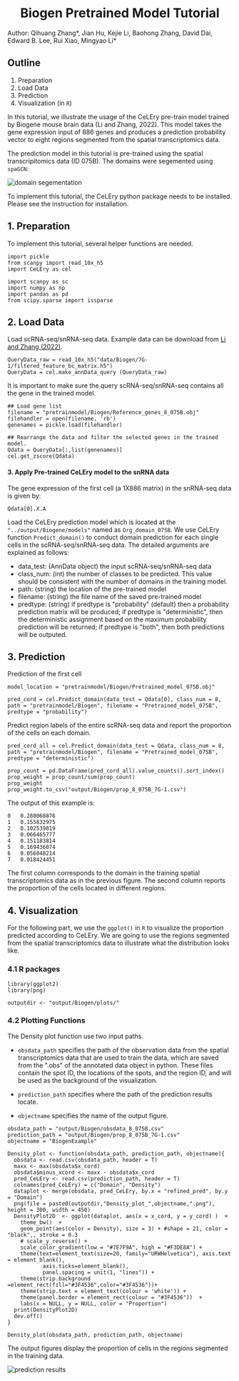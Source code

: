 <h1><center>Biogen Pretrained Model Tutorial </center></h1>

Author: Qihuang Zhang*, Jian Hu, Kejie Li, Baohong Zhang, David Dai,
Edward B. Lee, Rui Xiao, Mingyao Li*



## Outline

1.  Preparation
2.  Load Data
3.  Prediction
4.  Visualization (in `R`)


In this tutorial, we illustrate the usage of the CeLEry pre-train model
trained by Biogene mouse brain data (Li and Zhang, 2022). This model
takes the gene expression input of 886 genes and produces a prediction
probability vector to eight regions segmented from the spatial
transcriptomics data.


The prediction model in this tutorial is pre-trained using the spatial transcripitomics data (ID 075B). The domains were segemented using ``spaGCN``:

![domain segementation](https://github.com/QihuangZhang/CeLEry/tree/main/docs/asserts/images/segementation_8_075B.png)


To implement this tutorial, the CeLEry python package needs to be installed. Please see the instruction for installation.  

## 1. Preparation 

To implement this tutorial, several
helper functions are needed. 


``` {.python}
import pickle
from scanpy import read_10x_h5
import CeLEry as cel

import scanpy as sc
import numpy as np
import pandas as pd
from scipy.sparse import issparse
```


## 2. Load Data 

Load scRNA-seq/snRNA-seq data. Example data can be download from [Li and Zhang (2022)](https://doi.org/10.5281/zenodo.6640285).

``` {.python}
QueryData_raw = read_10x_h5("data/Biogen/7G-1/filtered_feature_bc_matrix.h5")
QueryData = cel.make_annData_query (QueryData_raw)
```


It is important to make sure the query scRNA-seq/snRNA-seq contains all the gene in the trained model.

``` {.python}
## Load gene list
filename = "pretrainmodel/Biogen/Reference_genes_8_075B.obj"
filehandler = open(filename, 'rb') 
genenames = pickle.load(filehandler)

## Rearrange the data and filter the selected genes in the trained model.
Qdata = QueryData[:,list(genenames)]
cel.get_zscore(Qdata)
```

#### 3. Apply Pre-trained CeLEry model to the snRNA data

The gene expression of the first cell (a 1X886 matrix) in the snRNA-seq data is given by:

``` {.python}
Qdata[0].X.A
```

Load the CeLEry prediction model which is located at the
`"../output/Biogene/models"` named as `Org_domain_075B`. We use CeLEry
function `Predict_domain()` to conduct domain prediction for each single
cells in the scRNA-seq/snRNA-seq data. The detailed arguments are
explained as follows:

-   data_test: (AnnData object) the input scRNA-seq/snRNA-seq data
-   class_num: (int) the number of classes to be predicted. This value
    should be consistent with the number of domains in the training
    model.
-   path: (string) the location of the pre-trained model
-   filename: (string) the file name of the saved pre-trained model
-   predtype: (string) if predtype is \"probability\" (default) then a
    probability prediction matrix will be produced; if predtype is
    \"deterministic\", then the deterministic assignment based on the
    maximum probability prediction will be returned; if predtype is
    \"both\", then both predictions will be outputed.

## 3. Prediction

Prediction of the first cell

``` {.python}
model_location = "pretrainmodel/Biogen/Pretrained_model_075B.obj"

pred_cord = cel.Predict_domain(data_test = Qdata[0], class_num = 8, path = "pretrainmodel/Biogen", filename = "Pretrained_model_075B", predtype = "probability")
```


Predict region labels of the entire scRNA-seq data and report the proportion of the cells on each domain.

``` {.python}
pred_cord_all = cel.Predict_domain(data_test = Qdata, class_num = 8, path = "pretrainmodel/Biogen", filename = "Pretrained_model_075B", predtype = "deterministic")

prop_count = pd.DataFrame(pred_cord_all).value_counts().sort_index()
prop_weight = prop_count/sum(prop_count)
prop_weight
prop_weight.to_csv("output/Biogen/prop_8_075B_7G-1.csv")
```

The output of this example is:

```
0	0.280068876
1	0.155832975
2	0.102539819
3	0.066465777
4	0.151183814
5	0.169436074
6	0.056048214
7	0.018424451
```
The first column corresponds to the domain in the training spatial transcriptomics data as in the previous figure. The second column reports the proportion of the cells located in different regions.


## 4. Visualization

For the following part, we use the `ggplot()` in `R` to visualize the
proportion predicted according to CeLEry. We are going to use the
regions segmented from the spatial transcriptomics data to illustrate
what the distribution looks like.

### 4.1 R packages

``` {.R}
library(ggplot2)
library(png)

outputdir <- "output/Biogen/plots/"
```


### 4.2 Plotting Functions

The Density plot function use two input paths.

-   `obsdata_path` specifies the path of the observation data from the
    spatial transcriptomics data that are used to train the data,
    which are saved from the \".obs\" of the annotated data object in
    python. These files contain the spot ID, the locations of the spots,
    and the region ID, and will be used as the background of
    the visualization.

-   `prediction_path` specifies where the path of the prediction results
    locate.

-   `objectname` specifies the name of the output figure.

``` {.R}
obsdata_path = "output/Biogen/obsdata_8_075B.csv"
prediction_path = "output/Biogen/prop_8_075B_7G-1.csv"
objectname = "BiogenExample"

Density_plot <- function(obsdata_path, prediction_path, objectname){
  obsdata <- read.csv(obsdata_path, header = T)
  maxx <- max(obsdata$x_cord)
  obsdata$minus_xcord <- maxx - obsdata$x_cord
  pred_CeLEry <- read.csv(prediction_path, header = T)
  colnames(pred_CeLEry) = c("Domain", "Density")
  dataplot <- merge(obsdata, pred_CeLEry, by.x = "refined_pred", by.y = "Domain")
  png(file = paste0(outputdir,"Density_plot_",objectname,".png"), height = 300, width = 450)
  DensityPlot2D  <- ggplot(dataplot, aes(x = x_cord, y = y_cord) )  + 
    theme_bw()  + 
    geom_point(aes(color = Density), size = 3) + #shape = 21, color = "black",, stroke = 0.3
    # scale_y_reverse() +
    scale_color_gradient(low = "#7E7F9A", high = "#F3DE8A") +
    theme(text=element_text(size=20, family="URWHelvetica"), axis.text = element_blank(),
           axis.ticks=element_blank(),
           panel.spacing = unit(1, "lines")) +
    theme(strip.background =element_rect(fill="#3F4536",color="#3F4536"))+
    theme(strip.text = element_text(colour = 'white')) +
    theme(panel.border = element_rect(colour = "#3F4536"))  +
    labs(x = NULL, y = NULL, color = "Proportion")
  print(DensityPlot2D)
  dev.off()
}

Density_plot(obsdata_path, prediction_path, objectname)
```

The output figures display the proportion of cells in the regions
segmented in the training data.

![prediction results](https://github.com/QihuangZhang/CeLEry/tree/main/docs/asserts/images/Density_plot_BiogenExample.png)
